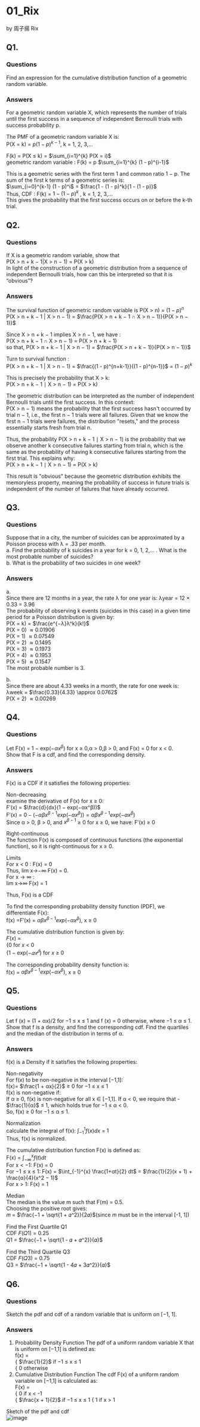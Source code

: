 # 01_Rix

by 周子揚 Rix

## Q1. 

### Questions 

Find an expression for the cumulative distribution function of a geometric random variable.

### Answers

For a geometric random variable X, which represents the number of trials until the first success in a sequence of independent Bernoulli trials with success probability p.  

The PMF of a geometric random variable X is:  
P(X = k) = $p(1 − p)^{k−1}$, k = 1, 2, 3,…  

F(k) = P(X ≤ k) = $\sum_{i=1}^{k} P(X = i)$  
geometric random variable : F(k) = p $\sum_{i=1}^{k} (1 - p)^{i-1}$ 

This is a geometric series with the first term 1 and common ratio 1 − p. The sum of the first k terms of a geometric series is:  
$\sum_{i=0}^{k-1} (1 - p)^i$ = $\frac{1 - (1 - p)^k}{1 - (1 - p)}$  
Thus, CDF : F(k) = $1 - (1 - p)^k$ , k = 1, 2, 3,…  
This gives the probability that the first success occurs on or before the k-th trial.

## Q2. 

### Questions 

If X is a geometric random variable, show that  
P(X > n + k − 1|X > n − 1) = P(X > k)  
In light of the construction of a geometric distribution from a sequence of independent Bernoulli trials, how can this be interpreted so that it is “obvious”?

### Answers

The survival function of geometric random variable is P(X > n) = $(1 - p)^n$  
P(X > n + k − 1 | X > n − 1) = $\frac{P(X > n + k − 1 ∩ X > n − 1)}{P(X > n − 1)}$  

Since X > n + k − 1 implies X > n − 1, we have :  
P(X > n + k − 1 ∩ X > n − 1) = P(X > n + k − 1)  
so that, P(X > n + k − 1 | X > n − 1) = $\frac{P(X > n + k − 1)}{P(X > n − 1)}$

Turn to survival function :  
​P(X > n + k − 1 | X > n − 1) = $\frac{(1 - p)^{n+k-1}}{(1 - p)^{n-1}}$ = $(1 - p)^k$  

This is precisely the probability that X > k:  
P(X > n + k − 1 ∣ X > n − 1) = P(X > k)

The geometric distribution can be interpreted as the number of independent Bernoulli trials until the first success. In this context:  
P(X > n − 1) means the probability that the first success hasn't occurred by trial n − 1, i.e., the first n − 1 trials were all failures.
Given that we know the first n − 1 trials were failures, the distribution "resets," and the process essentially starts fresh from trial n.

Thus, the probability P(X > n + k − 1 ∣ X > n − 1) is the probability that we observe another k consecutive failures starting from trial n, which is the same as the probability of having k consecutive failures starting from the first trial. This explains why:  
P(X > n + k − 1 ∣ X > n − 1) = P(X > k)

This result is "obvious" because the geometric distribution exhibits the memoryless property, meaning the probability of success in future trials is independent of the number of failures that have already occurred.

## Q3. 

### Questions 

Suppose that in a city, the number of suicides can be approximated by a Poisson process with λ = .33 per month.  
a. Find the probability of k suicides in a year for k = 0, 1, 2,... . What is the most probable number of suicides?  
b. What is the probability of two suicides in one week?

### Answers

a.  
Since there are 12 months in a year, the rate λ for one year is:
λyear = 12 × 0.33 = 3.96  
The probability of observing k events (suicides in this case) in a given time period for a Poisson distribution is given by:  
P(X = k) = $\frac{e^{−λ}λ^k}{k!}$  
P(X = 0) $\approx 0.01906$  
P(X = 1) $\approx 0.07549$  
P(X = 2) $\approx 0.1495$  
P(X = 3) $\approx 0.1973$  
P(X = 4) $\approx 0.1953$  
P(X = 5) $\approx 0.1547$  
​The most probable number is 3.

b.  
Since there are about 4.33 weeks in a month, the rate for one week is:  
λweek = $\frac{0.33}{4.33} \approx 0.0762$  
P(X = 2) $\approx 0.00269$  

## Q4. 

### Questions 

Let F(x) = 1 − exp($−αx^β$) for x ≥ 0,α > 0,β > 0, and F(x) = 0 for x < 0.  
Show that F is a cdf, and find the corresponding density.

### Answers

F(x) is a CDF if it satisfies the following properties:  

Non-decreasing  
examine the derivative of F(x) for x ≥ 0:  
F′(x) = $\frac{d}{dx}(1 − exp(−αx^β))$  
F′(x) = $0 − (−αβx^{β−1}exp(−αx^β))=αβx^{β−1}exp(−αx^β)$  
Since α > 0, β > 0, and $x^{β−1}$ ≥ 0 for x ≥ 0, we have: F′(x) ≥ 0  

Right-continuous  
The function F(x) is composed of continuous functions (the exponential function), so it is right-continuous for x ≥ 0.  

Limits  
For x < 0 : F(x) = 0  
Thus, lim x→−∞ F(x) = 0.  
For x → ∞ :  
lim x→∞ F(x) = 1

Thus, F(x) is a CDF

To find the corresponding probability density function (PDF), we differentiate F(x):  
f(x) =F′(x) = $αβx^{β−1}exp(−αx^β)$, x ≥ 0

The cumulative distribution function is given by:  
𝐹(𝑥) =  
{0 for 𝑥 < 0  
{1 − exp($−𝛼𝑥^𝛽$) for 𝑥 ≥ 0  

The corresponding probability density function is:  
f(x) = $αβx^{β−1}exp(−αx^β)$, x ≥ 0

## Q5. 

### Questions 

Let f (x) = (1 + αx)/2 for −1 ≤ x ≤ 1 and f (x) = 0 otherwise, where −1 ≤ α ≤ 1. Show that f is a density, and find the corresponding cdf. Find the quartiles and the median of the distribution in terms of α.

### Answers

f(x) is a Density if it satisfies the following properties:  

Non-negativity  
For f(x) to be non-negative in the interval [−1,1]:  
f(x)= $\frac{1 + αx}{2}$ ≥ 0 for −1 ≤ x ≤ 1  
f(x) is non-negative if:  
If α ≥ 0, f(x) is non-negative for all x ∈ [−1,1].
If α < 0, we require that - $\frac{1}{α}$ ≤ 1, which holds true for −1 ≤ α < 0.  
So, f(x) ≥ 0 for −1 ≤ α ≤ 1.  

Normalization  
calculate the integral of f(x):
$\int_{-1}^{1} f(x) dx$ = 1  
Thus, f(x) is normalized.  

The cumulative distribution function F(x) is defined as:  
F(x) = $\int_{−∞}^{x} f(t) dt$  
For x < −1: F(x) = 0  
For −1 ≤ x ≤ 1: F(x) = $\int_{-1}^{x} \frac{1+αt}{2} dt$ = $\frac{1}{2}(x + 1) + \frac{α}{4}(x^2 − 1)$  
For x > 1: F(x) = 1  

Median  
The median is the value m such that F(m) = 0.5.  
Choosing the positive root gives:  
𝑚 = $\frac{−1 + \sqrt{1 + 𝛼^2}}{2𝛼}$(since 𝑚 must be in the interval [-1, 1])  

Find the First Quartile Q1  
CDF 𝐹(𝑄1) = 0.25  
​Q1 = $\frac{−1 + \sqrt{1 - 𝛼 + 𝛼^2}}{𝛼}$  

Find the Third Quartile Q3  
CDF 𝐹(𝑄3) = 0.75  
​Q3 = $\frac{−1 + \sqrt{1 - 4𝛼 + 3𝛼^2}}{𝛼}$  

## Q6. 

### Questions 

Sketch the pdf and cdf of a random variable that is uniform on [−1, 1].

### Answers

1. Probability Density Function
   The pdf of a uniform random variable X that is uniform on [−1,1] is defined as:  
f(x) =  
{ $\frac{1}{2}$ if −1 ≤ x ≤ 1  
{ 0 otherwise
​
2. Cumulative Distribution Function
   The cdf F(x) of a uniform random variable on [−1,1] is calculated as:  
F(x) =  
{ 0 if x < -1  
{ $\frac{x + 1}{2}$ if −1 ≤ x ≤ 1
{ 1 if x > 1

Sketch of the pdf and cdf  
![image](https://github.com/user-attachments/assets/3631470f-bd26-4256-b691-78566b8933ab)

